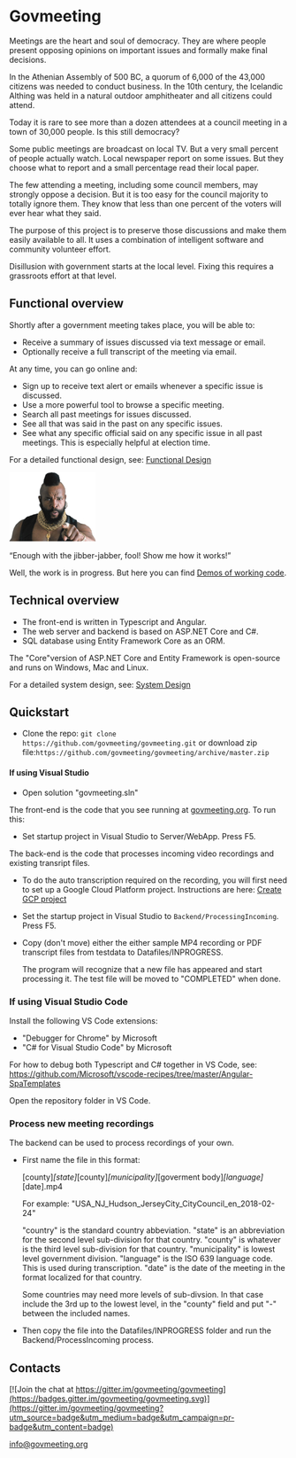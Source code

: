 # Govmeeting

Meetings are the heart and soul of democracy. They are where people  present opposing opinions on important issues and formally make final decisions. 

In the Athenian Assembly of 500 BC, a quorum of 6,000 of the 43,000 citizens was needed to conduct business. In the 10th century, the Icelandic Althing was held in a natural outdoor amphitheater and all citizens could attend.

Today it is rare to see more than a dozen attendees at a council meeting in a town of 30,000 people. Is this still democracy?

Some public meetings are broadcast on local TV.  But a very small percent of people actually watch. Local newspaper report on some issues. But they choose what to report and a small percentage read their local paper.

The few attending a meeting, including some council members, may strongly oppose a decision. But it is too easy for the council majority to totally ignore them. They know that less than one percent of the voters will ever hear what they said.

The purpose of this project is to preserve those discussions and make them easily available to all. It uses a combination of intelligent software and community volunteer effort.

Disillusion with government starts at the local level. Fixing this requires a grassroots effort at that level.

## Functional overview

Shortly after a government meeting takes place, you will be able to:
* Receive a summary of issues discussed via text message or email.
* Optionally receive a full transcript of the meeting via email.

At any time, you can go online and:
* Sign up to receive text alert or emails whenever a specific issue is discussed.
* Use a more powerful tool to browse a specific meeting.
* Search all past meetings for issues discussed.
* See all that was said in the past on any specific issues.
* See what any specific official said on any specific issue in all past meetings. This is especially helpful at election time.

For a detailed functional design, see: [Functional Design](https://github.com/govmeeting/govmeeting/wiki/functional-design)

<img src="images/mr-t-mrt-36834265-320-254-24kb.png" alt="Photo of Mr.T">
<!--This also works: ![Photo of Mr.T](images/mr-t-mrt-36834265-320-254-24kb.png) -->

 “Enough with the jibber-jabber, fool!
 Show me how it works!”

Well, the work is in progress. But here you can find [Demos of working code](http://govmeeting.org).

## Technical overview

* The front-end is written in Typescript and Angular.
* The web server and backend is based on ASP.NET Core and C#.
* SQL database using Entity Framework Core as an ORM.

The "Core"version of ASP.NET Core and Entity Framework is open-source and runs on Windows, Mac and Linux.

For a detailed system design, see: [System Design
](https://github.com/govmeeting/govmeeting/wiki/system-design)

## Quickstart

* Clone the repo: `git clone https://github.com/govmeeting/govmeeting.git`
or download zip file:`https://github.com/govmeeting/govmeeting/archive/master.zip`

#### If using Visual Studio

  * Open solution "govmeeting.sln"

The front-end is the code that you see running at [govmeeting.org](govmeeting.org). To run this:

  * Set startup project in Visual Studio to Server/WebApp. Press F5.

The back-end is the code that processes incoming video recordings and existing transript files.

* To do the auto transcription required on the recording, you will first need to  set up a Google Cloud Platform project. Instructions are here:  [Create GCP project](https://github.com/govmeeting/govmeeting/wiki)

* Set the startup project in Visual Studio to `Backend/ProcessingIncoming`. Press F5.

* Copy (don't move) either the either sample MP4 recording or PDF transcript files from testdata to Datafiles/INPROGRESS.

  The program will recognize that a new file has appeared and start processing it.
  The test file will be moved to "COMPLETED" when done.

  


### If using Visual Studio Code

Install the following VS Code extensions:
* "Debugger for Chrome" by Microsoft
* "C# for Visual Studio Code" by Microsoft

For how to debug both Typescript and C# together in VS Code, see:
  https://github.com/Microsoft/vscode-recipes/tree/master/Angular-SpaTemplates

Open the repository folder in VS Code.

### Process new meeting recordings

The backend can be used to process recordings of your own.

* First name the file in this format:

    [county]_[state]_[county]_[municipality]_[goverment body]_[language]_[date].mp4

    For example: "USA_NJ_Hudson_JerseyCity_CityCouncil_en_2018-02-24"

    "country" is the standard country abbeviation.
    "state" is an abbreviation for the second level sub-division for that country.
    "county" is whatever is the third level sub-division for that country.
    "municipality" is lowest level government division.
    "language" is the ISO 639 language code. This is used during transcription.
    "date" is the date of the meeting in the format localized for that country.

    Some countries may need more levels of sub-divsion. In that case include the 3rd up to the lowest level,
    in the "county" field and put "-" between the included names.

* Then copy the file into the Datafiles/INPROGRESS folder and run the Backend/ProcessIncoming process.




## Contacts
[![Join the chat at https://gitter.im/govmeeting/govmeeting](https://badges.gitter.im/govmeeting/govmeeting.svg)](https://gitter.im/govmeeting/govmeeting?utm_source=badge&utm_medium=badge&utm_campaign=pr-badge&utm_content=badge)

<info@govmeeting.org>

